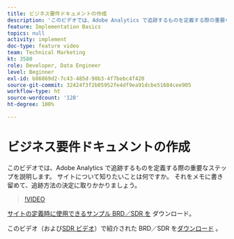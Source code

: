 ```yaml
---
title: ビジネス要件ドキュメントの作成
description: 'このビデオでは、Adobe Analytics で追跡するものを定義する際の重要なステップを説明します。 サイトについて知りたいことは何ですか。 それをメモに書き留めて、追跡方法の決定に取りかかりましょう。 '
feature: Implementation Basics
topics: null
activity: implement
doc-type: feature video
team: Technical Marketing
kt: 3580
role: Developer, Data Engineer
level: Beginner
exl-id: b86869d2-7c43-485d-98b3-4f7bebc4f420
source-git-commit: 32424f3f2b05952fe4df9ea91dcbe51684cee905
workflow-type: ht
source-wordcount: '128'
ht-degree: 100%

---
```


# ビジネス要件ドキュメントの作成

このビデオでは、Adobe Analytics で追跡するものを定義する際の重要なステップを説明します。 サイトについて知りたいことは何ですか。 それをメモに書き留めて、追跡方法の決定に取りかかりましょう。

>[!VIDEO](https://video.tv.adobe.com/v/28758/?quality=12)

[サイトの定義時に使用できるサンプル BRD／SDR を](https://analytics.enablementadobe.com/files/brd-sdr-sample-template.xlsx) ダウンロード。

このビデオ（および[SDR ビデオ](creating-and-maintaining-an-sdr.md)）で紹介された BRD／SDR を[ダウンロード](https://analytics.enablementadobe.com/files/geometrixx-clothiers-brd-sdr.xlsx) 。
